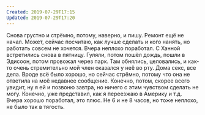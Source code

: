 ```yaml
---
Created: 2019-07-29T17:15
Updated: 2019-07-29T17:20
---
```

Снова грустно и стрёмно, потому, наверно, и пишу. Ремонт ещё не начал. Может, сейчас посчитаю, как лучше сделать и кого нанять, но работать совсем не хочется. Вчера неплохо поработал.
С Ханной встретились снова в пятницу. Гуляли, потом пошёл дождь, пошли в Эдисоон, потом провожал через парк. Там обнялись, целовались, и как-то очень стремительно мой член оказался у неё во рту. Дома секс, все дела. Вроде всё было хорошо, но сейчас стрёмно, потому что она не ответила на моё недавнее сообщение. Конечно, потом, скорее всего увидит, ну я ей и позвоню завтра, но ничего с этим чувством сделать не могу.
Конечно, уже представил, как я переезжаю в Америку и т.д.
Вчера хорошо поработал, это плюс. Не 6 и не 8 часов, но тоже неплохо, не было так в тягость.